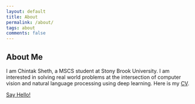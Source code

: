 ```yaml
---
layout: default
title: About
permalink: /about/
tags: about
comments: false
---
```


## About Me

I am Chintak Sheth, a MSCS student at Stony Brook University. I am interested in solving real world problems at the intersection of computer vision and natural language processing using deep learning. Here is my [CV](https://www.dropbox.com/s/p1a4ot01n20s7xo/chintak_sheth_resume.pdf?dl=0).

[Say Hello!](/contact/)
